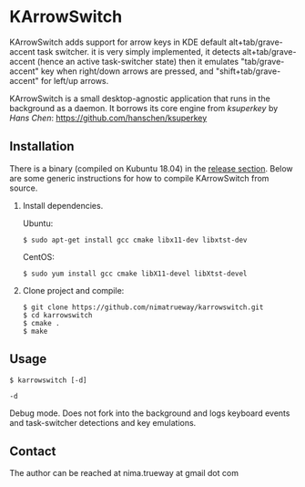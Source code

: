 KArrowSwitch
=========

KArrowSwitch adds support for arrow keys in KDE default alt+tab/grave-accent task switcher.
it is very simply implemented, it detects alt+tab/grave-accent (hence an active task-switcher state)
then it emulates "tab/grave-accent" key when right/down arrows are pressed, and "shift+tab/grave-accent" for left/up arrows.

KArrowSwitch is a small desktop-agnostic application that runs in the background
as a daemon. It borrows its core engine from _ksuperkey_ by _Hans Chen_:
https://github.com/hanschen/ksuperkey

Installation
------------

There is a binary (compiled on Kubuntu 18.04) in the [release section](https://github.com/nimatrueway/karrowswitch/release).
Below are some generic instructions for how to compile KArrowSwitch from source.

1. Install dependencies. 

   Ubuntu:
    ```
    $ sudo apt-get install gcc cmake libx11-dev libxtst-dev
    ```

    CentOS:
    ```
    $ sudo yum install gcc cmake libX11-devel libXtst-devel
    ```


2. Clone project and compile:

    ```
    $ git clone https://github.com/nimatrueway/karrowswitch.git
    $ cd karrowswitch
    $ cmake .
    $ make
    ```

Usage
-----

    $ karrowswitch [-d]

`-d`

Debug mode. Does not fork into the background and logs keyboard events and
task-switcher detections and key emulations.

Contact
-------

The author can be reached at
nima.trueway at gmail dot com
